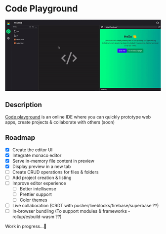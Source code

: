 # Code Playground
![Demo](/docs/images/demo.gif)
## Description
[Code playground](https://code-playground-app.netlify.app/) is an online IDE where you can quickly prototype web apps, create projects & collaborate with others (soon)

## Roadmap
- [x] Create the editor UI
- [x] Integrate monaco editor
- [x] Serve in-memory file content in preview
- [x] Display preview in a new tab
- [ ] Create CRUD operations for files & folders
- [ ] Add project creation & listing 
- [ ] Improve editor experience
  - [ ] Better intellisense
  - [ ] Prettier support
  - [ ] Color themes
- [ ] Live collaboration (CRDT with pusher/liveblocks/firebase/superbase ??)
- [ ] In-browser bundling (To support modules & frameworks - rollup/esbuild-wasm ??)

Work in progress...🚀